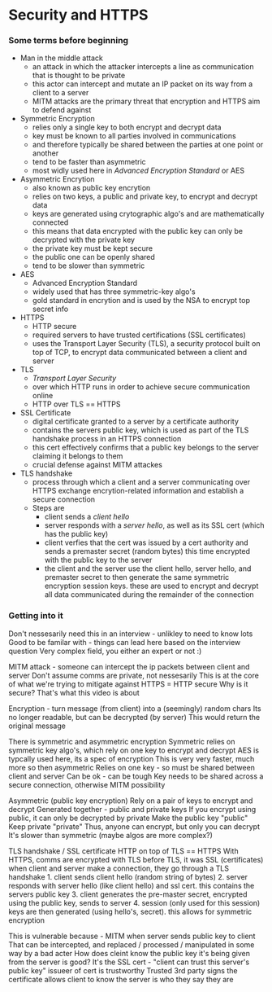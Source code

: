 # Security and HTTPS

### Some terms before beginning
- Man in the middle attack
	- an attack in which the attacker intercepts a line as communication that is thought to be private
	- this actor can intercept and mutate an IP packet on its way from a client to a server
	- MITM attacks are the primary threat that encryption and HTTPS aim to defend against
- Symmetric Encryption
	- relies only a single key to both encrypt and decrypt data
	- key must be known to all parties involved in communications
	- and therefore typically be shared between the parties at one point or another
	- tend to be faster than asymmetric
	- most widly used here in *Advanced Encryption Standard* or AES
- Asymmetric Encrytion
	- also known as public key encrytion
	- relies on two keys, a public and private key, to encrypt and decrypt data
	- keys are generated using crytographic algo's and are mathematically connected
	- this means that data encrypted with the public key can only be decrypted with the private key
	- the private key must be kept secure
	- the public one can be openly shared
	- tend to be slower than symmetric
- AES
	- Advanced Encryption Standard
	- widely used that has three symmetric-key algo's
	- gold standard in encrytion and is used by the NSA to encrypt top secret info
- HTTPS
	- HTTP secure
	- required servers to have trusted certifications (SSL certificates)
	- uses the Transport Layer Security (TLS), a security protocol built on top of TCP, to encrypt data communicated between a client and server
- TLS
	- *Transport Layer Security*
	- over which HTTP runs in order to achieve secure communication online
	- HTTP over TLS == HTTPS
- SSL Certificate
	- digital certificate granted to a server by a certificate authority
	- contains the servers public key, which is used as part of the TLS handshake process in an HTTPS connection
	- this cert effectively confirms that a public key belongs to the server claiming it belongs to them
	- crucial defense against MITM attackes
- TLS handshake
	- process through which a client and a server communicating over HTTPS exchange encrytion-related information and establish a secure connection
	- Steps are
		- client sends a *client hello*
		- server responds with a *server hello*, as well as its SSL cert (which has the public key)
		- client verfies that the cert was issued by a cert authority and sends a premaster secret (random bytes) this time encrypted with the public key to the server
		- the client and the server use the client hello, server hello, and premaster secret to then generate the same symmetric encryption session keys. these are used to encrypt and decrypt all data communicated during the remainder of the connection

### Getting into it
Don't nessesarily need this in an interview - unlikley to need to know lots
Good to be familar with - things can lead here based on the interview question
Very complex field, you either an expert or not :)

MITM attack - someone can intercept the ip packets between client and server
Don't assume comms are private, not nessesarily
This is at the core of what we're trying to mitigate against
HTTPS = HTTP secure
Why is it secure? That's what this video is about

Encryption - turn message (from client) into a (seemingly) random chars
Its no longer readable, but can be decrypted (by server)
This would return the original message

There is symmetric and asymmetric encryption
Symmetric relies on symmetric key algo's, which rely on one key to encrypt and decrypt
AES is typcally used here, its a spec of encryption
This is very very faster, much more so then asymmetric
Relies on one key - so must be shared between client and server
Can be ok - can be tough
Key needs to be shared across a secure connection, otherwise MITM possibility

Asymmetric (public key encryption)
Rely on a pair of keys to encrypt and decrypt
Generated together - public and private keys
If you encrypt using public, it can only be decrypted by private
Make the public key "public"
Keep private "private"
Thus, anyone can encrypt, but only you can decrypt
It's slower than symmetric (maybe algos are more complex?)

TLS handshake / SSL certificate
HTTP on top of TLS == HTTPS
With HTTPS, comms are encrypted with TLS
before TLS, it was SSL (certificates)
when client and server make a connection, they go through a TLS handshake
	1. client sends client hello (random string of bytes)
	2. server responds with server hello (like client hello) and ssl cert. this contains the servers public key
	3. client generates the pre-master secret, encrypted using the public key, sends to server
	4. session (only used for this session) keys are then generated (using hello's, secret). this allows for symmetric encryption

This is vulnerable because - MITM when server sends public key to client
That can be intercepted, and replaced / processed / manipulated in some way by a bad acter
How does cleint know the public key it's being given from the server is good?
It's the SSL cert - "client can trust this server's public key"
issueer of cert is trustworthy
Trusted 3rd party signs the certificate allows client to know the server is who they say they are
